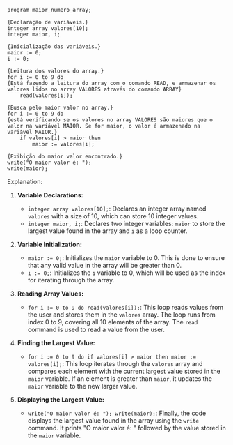 ```portugol
program maior_numero_array;

{Declaração de variáveis.}
integer array valores[10];
integer maior, i;

{Inicialização das variáveis.}
maior := 0;
i := 0;

{Leitura dos valores do array.}
for i := 0 to 9 do
{Está fazendo a leitura do array com o comando READ, e armazenar os valores lidos no array VALORES através do comando ARRAY}
    read(valores[i]);

{Busca pelo maior valor no array.}
for i := 0 to 9 do
{está verificando se os valores no array VALORES são maiores que o valor na variável MAIOR. Se for maior, o valor é armazenado na variável MAIOR.}
    if valores[i] > maior then
        maior := valores[i];

{Exibição do maior valor encontrado.}
write("O maior valor é: ");
write(maior);
```

Explanation:

1. **Variable Declarations:**
   - `integer array valores[10];`: Declares an integer array named `valores` with a size of 10, which can store 10 integer values.
   - `integer maior, i;`: Declares two integer variables: `maior` to store the largest value found in the array and `i` as a loop counter.

2. **Variable Initialization:**
   - `maior := 0;`: Initializes the `maior` variable to 0. This is done to ensure that any valid value in the array will be greater than 0.
   - `i := 0;`: Initializes the `i` variable to 0, which will be used as the index for iterating through the array.

3. **Reading Array Values:**
   - `for i := 0 to 9 do read(valores[i]);`: This loop reads values from the user and stores them in the `valores` array. The loop runs from index 0 to 9, covering all 10 elements of the array. The `read` command is used to read a value from the user.

4. **Finding the Largest Value:**
   - `for i := 0 to 9 do if valores[i] > maior then maior := valores[i];`: This loop iterates through the `valores` array and compares each element with the current largest value stored in the `maior` variable. If an element is greater than `maior`, it updates the `maior` variable to the new larger value.

5. **Displaying the Largest Value:**
   - `write("O maior valor é: "); write(maior);`: Finally, the code displays the largest value found in the array using the `write` command. It prints "O maior valor é: " followed by the value stored in the `maior` variable.